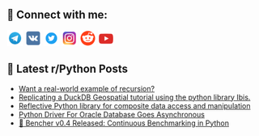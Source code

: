 ## 🔎 Connect with me:
[<img src="https://github.com/bullbesh/bullbesh/blob/main/images/Telegram.png" width="32" height="32" />](https://t.me/bullbesh)
[<img src="https://github.com/bullbesh/bullbesh/blob/main/images/VK.png" width="32" height="32" />](https://vk.com/bullbesh)
[<img src="https://github.com/bullbesh/bullbesh/blob/main/images/Twitter.png" width="32" height="32" />](https://twitter.com/bullbesh1)
[<img src="https://github.com/bullbesh/bullbesh/blob/main/images/Instagram.png" width="32" height="32" />](https://www.instagram.com/bullbesh)
[<img src="https://github.com/bullbesh/bullbesh/blob/main/images/Reddit.png" width="32" height="32" />](https://www.reddit.com/user/bullbesh)
[<img src="https://github.com/bullbesh/bullbesh/blob/main/images/YouTube.png" width="32" height="32" />](https://www.youtube.com/channel/UCtfjRs6uzgq5mfm8S06WTcg)

## 📕 Latest r/Python Posts
<!-- BLOG-POST-LIST:START -->
- [Want a real-world example of recursion?](https://www.reddit.com/r/Python/comments/198dp2o/want_a_realworld_example_of_recursion/)
- [Replicating a DuckDB Geospatial tutorial using the python library Ibis.](https://www.reddit.com/r/Python/comments/198ditm/replicating_a_duckdb_geospatial_tutorial_using/)
- [Reflective Python library for composite data access and manipulation](https://www.reddit.com/r/Python/comments/198aiyo/reflective_python_library_for_composite_data/)
- [Python Driver For Oracle Database Goes Asynchronous](https://www.reddit.com/r/Python/comments/1989miq/python_driver_for_oracle_database_goes/)
- [🐰 Bencher v0.4 Released: Continuous Benchmarking in Python](https://www.reddit.com/r/Python/comments/1987zgs/bencher_v04_released_continuous_benchmarking_in/)
<!-- BLOG-POST-LIST:END -->
